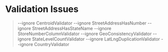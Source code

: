 # Validation Issues

> --ignore CentroidValidator 
> --ignore StreetAddressHasNumber
> --ignore StreetAddressHasStateName
> --ignore StoreNumberColumnValidator 
> --ignore GeoConsistencyValidator 
> --ignore StateLevelCountValidator 
> --ignore LatLngDuplicationValidator 
> --ignore CountryValidator